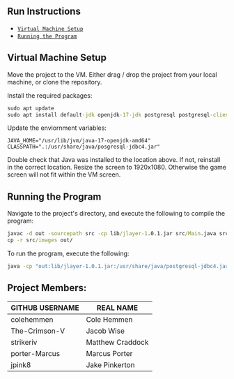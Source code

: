 ## Run Instructions
- [`Virtual Machine Setup`](#virtual-machine-setup)
- [`Running the Program`](#running-the-program)

## Virtual Machine Setup
Move the project to the VM. Either drag / drop the project from your local machine, or clone the repository.

Install the required packages:
```bat
sudo apt update
sudo apt install default-jdk openjdk-17-jdk postgresql postgresql-client libpostgresql-jdbc-java libpostgresql-jdbc-java-doc
```

Update the enviornment variables:
```env
JAVA_HOME="/usr/lib/jvm/java-17-openjdk-amd64"
CLASSPATH=".:/usr/share/java/posgresql-jdbc4.jar"
```

Double check that Java was installed to the location above. If not, reinstall in the correct location.
Resize the screen to 1920x1080. Otherwise the game screen will not fit within the VM screen.

## Running the Program
Navigate to the project's directory, and execute the following to compile the program:
```bat
javac -d out -sourcepath src -cp lib/jlayer-1.0.1.jar src/Main.java src/**/*.java
cp -r src/images out/
```

To run the program, execute the following:
```bat
java -cp "out:lib/jlayer-1.0.1.jar:/usr/share/java/postgresql-jdbc4.jar" Main
```

## Project Members:
| GITHUB USERNAME  |    REAL NAME     |
| ---------------- | ---------------- |
| colehemmen       | Cole Hemmen      |
| The-Crimson-V    | Jacob Wise       |
| strikeriv        | Matthew Craddock |
| porter-Marcus    | Marcus Porter    |
| jpink8           | Jake Pinkerton   |
